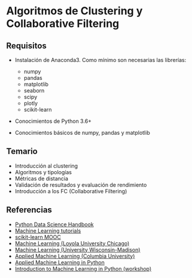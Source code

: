 # Algoritmos de Clustering y Collaborative Filtering

## Requisitos

- Instalación de Anaconda3. Como mínimo son necesarias las librerías:

  - numpy
  - pandas
  - matplotlib
  - seaborn
  - scipy
  - plotly
  - scikit-learn

- Conocimientos de Python 3.6+
- Conocimientos básicos de numpy, pandas y matplotlib

## Temario

- Introducción al clustering
- Algoritmos y tipologías
- Métricas de distancia
- Validación de resultados y evaluación de rendimiento
- Introducción a los FC (Collaborative Filtering)

## Referencias

- [Python Data Science Handbook](https://jakevdp.github.io/PythonDataScienceHandbook/)
- [Machine Learning tutorials](https://github.com/ethen8181/machine-learning)
- [scikit-learn MOOC](https://www.inria.fr/en/mooc-scikit-learn)
- [Machine Learning (Loyola University Chicago)](https://github.com/dmitriydligach/PyMLSlides)
- [Machine Learning (University Wisconsin-Madison)](https://github.com/rasbt/stat479-machine-learning-fs19)
- [Applied Machine Learning (Columbia University)](https://github.com/amueller/COMS4995-s20)
- [Applied Machine Learning in Python](https://amueller.github.io/aml/)
- [Introduction to Machine Learning in Python (workshop)](https://github.com/amueller/ml-workshop-1-of-4)
